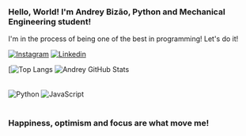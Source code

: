 ### Hello, World! I'm Andrey Bizão, Python and Mechanical Engineering student!

I'm in the process of being one of the best in programming! Let's do it!

[![Instagram](https://img.shields.io/badge/Instagram-E4405F?style=for-the-badge&logo=instagram&logoColor=white)](https://www.instagram.com/andrey_soub)
[![Linkedin](https://img.shields.io/badge/LinkedIn-0077B5?style=for-the-badge&logo=linkedin&logoColor=white)](https://www.linkedin.com/in/andreybizao/)


[![Top Langs](https://github-readme-stats.vercel.app/api/top-langs/?username=B1z4O&theme=blue-white)
![Andrey GitHub Stats](https://github-readme-stats.vercel.app/api?username=B1z4O&show_icons=true&theme=dracula)

<div style="display: inline_block"><br/>
    <img align="center" alt="Python" src="https://img.shields.io/badge/Python-3776AB?style=for-the-badge&logo=python&logoColor=white" >
    <img align="center" alt="JavaScript" src="https://img.shields.io/badge/JavaScript-F7DF1E?style=for-the-badge&logo=javascript&logoColor=black" >
<br/>
</div><br/>

### Happiness, optimism and focus are what move me!
